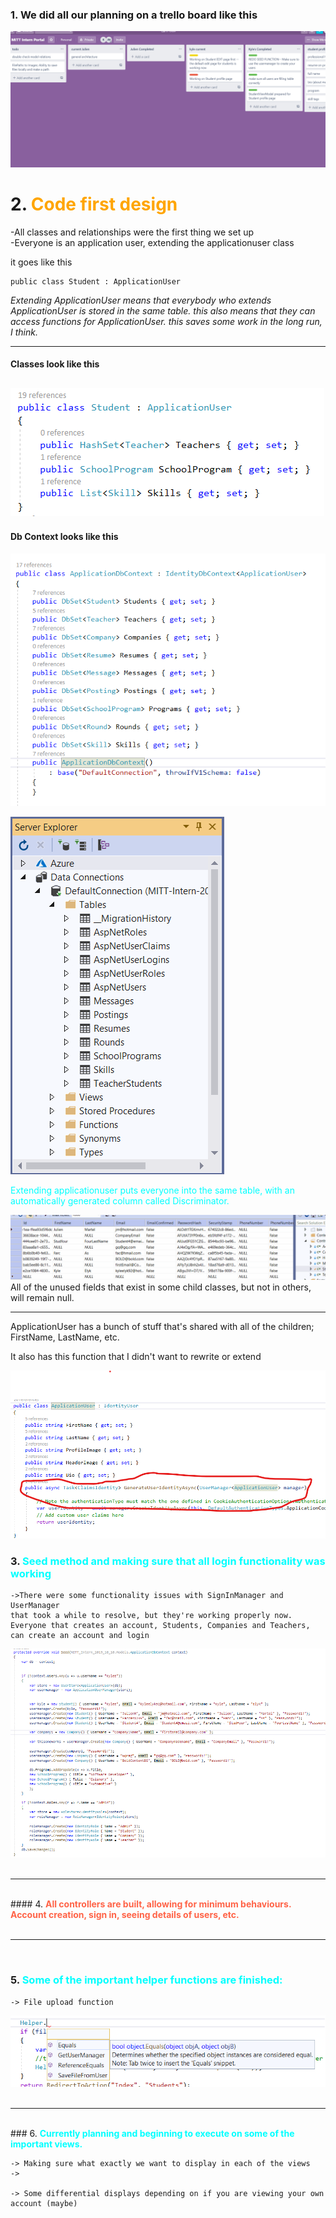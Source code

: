 ### 1. We did all our planning on a trello board like this

![alt text](trelloboard.gif "Example Student Class")

# 2. <b><span style="color:orange">Code first design </b>

-All classes and relationships were the first thing we set up<br>
-Everyone is an application user, extending the applicationuser class

it goes like this

```
public class Student : ApplicationUser
```

<i>Extending ApplicationUser means that everybody who extends ApplicationUser is stored in the same table.
this also means that they can access functions for ApplicationUser.
this saves some work in the long run, I think.</i>
<br>

---

#### Classes look like this

## ![alt text](student-class.png "Example Student Class")

#### Db Context looks like this

![alt text](dbcontext-example.png "My applicationdb context")

![alt text](tables-view.png "What my tables look like")

<span style="color:cyan">Extending applicationuser puts everyone into the same table, with an automatically generated column called Discriminator.</span>

![alt text](my_user_table.gif "Discriminator")
All of the unused fields that exist in some child classes, but not in others, will remain null.

---

ApplicationUser has a bunch of stuff that's shared with all of the children; FirstName, LastName, etc.

It also has this function that I didn't want to rewrite or extend

![alt text](applicationuser-generateuserid.png "this is the function that I didn't want to rewrite or extend")

### 3. <b><span style="color:cyan">Seed method and making sure that all login functionality was working</b>

    ->There were some functionality issues with SignInManager and UserManager
    that took a while to resolve, but they're working properly now.
    Everyone that creates an account, Students, Companies and Teachers,
    can create an account and login

![alt text](seed-method.png "Make sure to user the usermanager to create the users in your seed method. AddOrUpdate is suitable for things that aren't users")
<br>
<br>

---

<br>
#### 4. <b><span style="color:rgb(255, 99, 71)">All controllers are built, allowing for minimum behaviours. Account creation, sign in, seeing details of users, etc. </b>
<br>
<br>

---

<br>

### 5. <b><span style="color:cyan">Some of the important helper functions are finished:</b>

    -> File upload function

![alt text](helper.png "A few important helper functions are made, they're static so I don't have to instantiate one")
<br>
<br>

---

<br>
### 6. <b><span style="color:cyan">Currently planning and beginning to execute on some of the important views.</b>

    -> Making sure what exactly we want to display in each of the views
    ->

    -> Some differential displays depending on if you are viewing your own account (maybe)
